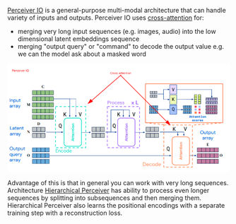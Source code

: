 
[Perceiver IO](https://arxiv.org/pdf/2107.14795.pdf) is a general-purpose multi-modal architecture that can handle variety of inputs and outputs.
Perceiver IO uses [cross-attention](/ml/cross-attention-in-transformer-architecture) for:
- merging very long input sequences (e.g. images, audio) into the low dimensional latent embeddings sequence
- merging "output query" or "command" to decode the output value e.g. we can the model ask about a masked word

![Perceiver IO architecture](/images/cross-attention-perceiver-io.png)


Advantage of this is that in general you can work with very long sequences.
Architecture [Hierarchical Perceiver](https://arxiv.org/pdf/2202.10890.pdf) has ability to process even longer sequences by splitting into subsequences and then merging them.
Hierarchical Perceiver also learns the positional encodings with a separate training step with a reconstruction loss.
